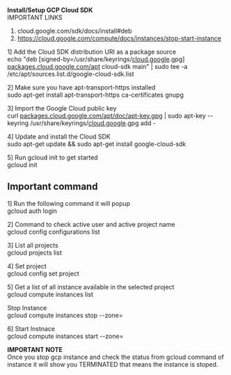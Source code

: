 **Install/Setup GCP Cloud SDK**   
IMPORTANT LINKS  
  
1. cloud.google.com/sdk/docs/install#deb  
2. https://cloud.google.com/compute/docs/instances/stop-start-instance  
  
1\] Add the Cloud SDK distribution URI as a package source   
echo "deb \[signed-by=/usr/share/keyrings/[cloud.google](http://cloud.google).gpg\] [packages.cloud.google.com/apt](https://packages.cloud.google.com/apt) cloud-sdk main" | sudo tee -a /etc/apt/sources.list.d/google-cloud-sdk.list  
  
2\] Make sure you have apt-transport-https installed   
sudo apt-get install apt-transport-https ca-certificates gnupg  
  
3\] Import the Google Cloud public key   
curl [packages.cloud.google.com/apt/doc/apt-key.gpg](https://packages.cloud.google.com/apt/doc/apt-key.gpg) | sudo apt-key --keyring /usr/share/keyrings/[cloud.google](http://cloud.google).gpg add -  
  
4\] Update and install the Cloud SDK   
sudo apt-get update && sudo apt-get install google-cloud-sdk  
  
5\] Run gcloud init to get started   
gcloud init  
  
**Important command**  
---------------------  
  
1\] Run the following command it will popup   
gcloud auth login  
  
2\] Command to check active user and active project name   
gcloud config configurations list  
  
3\] List all projects   
gcloud projects list  
  
4\] Set project   
gcloud config set project  
  
5\] Get a list of all instance available in the selected project   
gcloud compute instances list  
  
Stop Instance   
gcloud compute instances stop --zone=  
  
6\] Start Instnace   
gcloud compute instances start --zone=  
  
**IMPORTANT NOTE**   
Once you stop gcp instance and check the status from gcloud command of instance it will show you TERMINATED that means the instance is stoped.